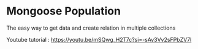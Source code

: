 
# Mongoose Population

The easy way to get data and create relation in multiple collections

Youtube tutorial : https://youtu.be/mSQwg_H2T7c?si=-sAv3Vv2sFPbZV7l
